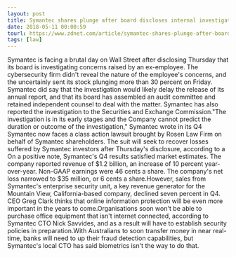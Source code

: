 ```yaml
---
layout: post
title: Symantec shares plunge after board discloses internal investigation
date: 2018-05-11 00:00:59
tourl: https://www.zdnet.com/article/symantec-shares-plunge-after-board-discloses-internal-investigation/
tags: [law]
---
```

Symantec is facing a brutal day on Wall Street after disclosing Thursday that its board is investigating concerns raised by an ex-employee. The cybersecurity firm didn't reveal the nature of the employee's concerns, and the uncertainly sent its stock plunging more than 30 percent on Friday. Symantec did say that the investigation would likely delay the release of its annual report, and that its board has assembled an audit committee and retained independent counsel to deal with the matter. Symantec has also reported the investigation to the Securities and Exchange Commission."The investigation is in its early stages and the Company cannot predict the duration or outcome of the investigation," Symantec wrote in its Q4 Symantec now faces a class action lawsuit brought by Rosen Law Firm on behalf of Symantec shareholders. The suit will seek to recover losses suffered by Symantec investors after Thursday's disclosure, according to a On a positive note, Symantec's Q4 results satisfied market estimates. The company reported revenue of $1.2 billion, an increase of 10 percent year-over-year. Non-GAAP earnings were 46 cents a share. The company's net loss narrowed to $35 million, or 6 cents a share.However, sales from Symantec's enterprise security unit, a key revenue generator for the Mountain View, California-based company, declined seven percent in Q4. CEO Greg Clark thinks that online information protection will be even more important in the years to come.Organisations soon won't be able to purchase office equipment that isn't internet connected, according to Symantec CTO Nick Savvides, and as a result will have to establish security policies in preparation.With Australians to soon transfer money in near real-time, banks will need to up their fraud detection capabilities, but Symantec's local CTO has said biometrics isn't the way to do that.